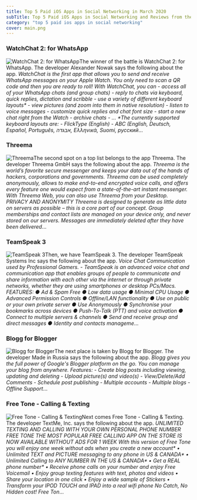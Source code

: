 ```yaml
---
title: Top 5 Paid iOS Apps in Social Networking in March 2020
subTitle: Top 5 Paid iOS Apps in Social Networking and Reviews from the AppStore in March 2020.
category: "top 5 paid ios apps in social networking"
cover: main.png
---
```


### WatchChat 2: for WhatsApp

![WatchChat 2: for WhatsApp](https://is4-ssl.mzstatic.com/image/thumb/Purple114/v4/1e/46/6c/1e466c58-4898-7737-fbcf-ca6fdc266a38/AppIcon-2-0-0-1x_U007emarketing-0-0-0-10-0-0-sRGB-0-0-0-GLES2_U002c0-512MB-85-220-0-0.png/100x100bb.png)The winner of the battle is WatchChat 2: for WhatsApp. The developer Alexander Nowak says the following about the app. _WatchChat is the first app that allows you to send and receive WhatsApp messages on your Apple Watch. You only need to scan a QR code and then you are ready to roll!  With WatchChat, you can - access all of your WhatsApp chats (and group chats) - reply to chats via keyboard, quick replies, dictation and scribble - use a variety of different keyboard layouts* - view pictures (and zoom into them in native resolution) - listen to voice messages - customize quick replies and chat font size - start a new chat right from the Watch - archive chats  - …  *The currently supported keyboard layouts are:  - FlickType (English)  - ABC (English, Deutsch, Español, Português, אבגדה, Ελληνικά, Suomi, русский_...

### Threema

![Threema](https://is3-ssl.mzstatic.com/image/thumb/Purple124/v4/22/79/db/2279dbee-3202-f0a0-ec49-47de2aa99803/AppIcon-0-0-1x_U007emarketing-0-0-0-10-0-0-sRGB-0-0-0-GLES2_U002c0-512MB-85-220-0-0.png/100x100bb.png)The second spot on a top list belongs to the app Threema. The developer Threema GmbH says the following about the app. _Threema is the world’s favorite secure messenger and keeps your data out of the hands of hackers, corporations and governments. Threema can be used completely anonymously, allows to make end-to-end encrypted voice calls, and offers every feature one would expect from a state-of-the-art instant messenger. With Threema Web, you can also use Threema from your Desktop.  PRIVACY AND ANONYMITY Threema is designed to generate as little data on servers as possible – this is a core part of our concept. Group memberships and contact lists are managed on your device only, and never stored on our servers. Messages are immediately deleted after they have been delivered_...

### TeamSpeak 3

![TeamSpeak 3](https://is3-ssl.mzstatic.com/image/thumb/Purple113/v4/d0/54/91/d05491a8-7f4f-fb7d-4da3-9da19f1ae7bb/AppIcon-0-0-1x_U007emarketing-0-0-0-7-0-0-sRGB-0-0-0-GLES2_U002c0-512MB-85-220-0-0.png/100x100bb.png)Then, we have TeamSpeak 3. The developer TeamSpeak Systems Inc says the following about the app. _Voice Chat Communication used by Professional Gamers.     -   TeamSpeak is an advanced voice chat and communication app that enables groups of people to communicate and share information with each other via the internet or through private networks, whether they are using smartphones or desktop PCs/Macs.  FEATURES: ● Ad & Spam Free ● Low data usage ● Minimal CPU Usage ● Advanced Permission Controls ● Offline/LAN functionality ● Use on public or your own private server ● Use Anonymously ● Synchronise your bookmarks across devices ● Push-To-Talk (PTT) and voice activation ● Connect to multiple servers & channels ● Send and receive group and direct messages ● Identity and contacts manageme_...

### Blogg for Blogger

![Blogg for Blogger](https://is1-ssl.mzstatic.com/image/thumb/Purple123/v4/aa/fe/5c/aafe5cfa-230c-6c27-ed26-906f173b5fb6/AppIcon-0-0-1x_U007emarketing-0-0-0-7-0-0-sRGB-0-0-0-GLES2_U002c0-512MB-85-220-0-0.png/100x100bb.png)The next place is taken by Blogg for Blogger. The developer Made in Russia says the following about the app. _Blogg gives you the full power of Google's Blogger platform on the go. You can manage your blog from anywhere.  Features:  - Create blog posts including viewing, updating and deleting - Upload picture(s) and video(s) - View/Delete/Add Comments - Schedule post publishing - Multiple accounts - Multiple blogs - Offline Support_...

### Free Tone - Calling & Texting

![Free Tone - Calling & Texting](https://is2-ssl.mzstatic.com/image/thumb/Purple123/v4/c8/92/c8/c892c84f-b423-0ba6-2df7-ed02f609df36/AppIcon-0-0-1x_U007emarketing-0-0-0-7-0-0-sRGB-0-0-0-GLES2_U002c0-512MB-85-220-0-0.png/100x100bb.png)Next comes Free Tone - Calling & Texting. The developer TextMe, Inc. says the following about the app. _UNLIMITED TEXTING AND CALLING WITH YOUR OWN PERSONAL PHONE NUMBER  FREE TONE THE MOST POPULAR FREE CALLING APP ON THE STORE IS NOW AVAILABLE WITHOUT ADS FOR 1 WEEK  With this version of Free Tone you will enjoy one week without ads when you create a new account*  • Unlimited TEXT and PICTURE messaging to any phone in US & CANADA* • Unlimited Calling to ANY NUMBER IN THE US & CANADA* • Get a REAL phone number* • Receive phone calls on your number and enjoy Free Voicemail • Enjoy group texting features with text, photos and videos • Share your location in one click • Enjoy a wide sample of Stickers • Transform your IPOD TOUCH and IPAD into a real wifi phone  No Catch, No Hidden cost!  Free Ton_...

